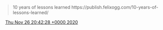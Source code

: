 > 10 years of lessons learned https://publish\.felixogg\.com/10\-years\-of\-lessons\-learned/

<img src="../../media/tweet.ico" width="12" /> [Thu Nov 26 20:42:28 +0000 2020](https://twitter.com/DromerDenker/status/1332062185212809221)